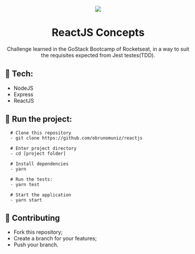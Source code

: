 <p align="center">
  <img src="https://i.imgur.com/MLNi8Jn.png">
</p>
<h1 align=center>ReactJS Concepts</h1>
<p align="center">Challenge learned in the GoStack Bootcamp of Rocketseat, in a way to suit the requisites expected from Jest testes(TDD).</p>

## :rocket: Tech:
- NodeJS
- Express
- ReactJS

## :rocket: Run the project:
```shell
  # Clone this repository
  - git clone https://github.com/obrunomuniz/reactjs
  
  # Enter project directory
  - cd [project folder]
  
  # Install dependencies
  - yarn
  
  # Run the tests:
  - yarn test
  
  # Start the application
  - yarn start
```

## :rocket: Contributing
- Fork this repository;
- Create a branch for your features;
- Push your branch.
